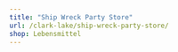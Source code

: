 ```yaml
---
title: "Ship Wreck Party Store"
url: /clark-lake/ship-wreck-party-store/
shop: Lebensmittel
---
```

